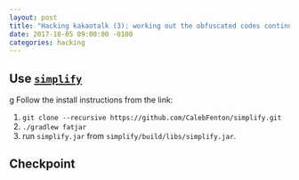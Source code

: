 ```yaml
---
layout: post
title: "Hacking kakaotalk (3): working out the obfuscated codes continued"
date: 2017-10-05 09:00:00 -0100
categories: hacking
---
```

## Use [**`simplify`**](https://github.com/CalebFenton/simplify)
g
Follow the install instructions from the link:
1. `git clone --recursive https://github.com/CalebFenton/simplify.git`
2. `./gradlew fatjar`
3. run `simplify.jar` from `simplify/build/libs/simplify.jar`.

## Checkpoint

